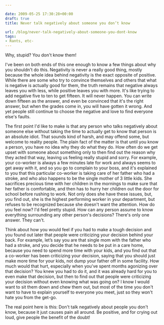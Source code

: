 ```yaml
---

date: 2009-05-25 17:30:28+00:00
draft: true
title: Never talk negatively about someone you don’t know

url: /blog/never-talk-negatively-about-someone-you-dont-know
tags:
- Rants, etc-
---
```


Why, stupid? You don't know them!




I've been on both ends of this one enough to know a few things about why you shouldn't do this. Negativity is never a really good thing, mostly because the whole idea behind negativity is the exact opposite of positive. While there are some who try to convince themselves and others that what is negative is actually good for them, the truth remains that negative always leaves you with less, while positive leaves you with more. It's like trying to add negative five to ten to get fifteen. It will never happen. You can write down fifteen as the answer, and even be convinced that it's the right answer, but when the grades come in, you will have gotten it wrong. And yet people still continue to choose the negative and love to find everyone else's faults.




The first point I'd like to make is that any person who talks negatively about someone else without taking the time to actually get to know that person is an absolute idiot. That sounds kind of harsh, and may offend some, but welcome to reality people. The plain fact of the matter is that until you know a person, you have no idea why they do what they do. How often do we get upset with someone about something only to then find out the reason why they acted that way, leaving us feeling really stupid and sorry. For example, your co-worker is always a few minutes late for work and always seems to get away with it, and so you go to complain to your boss, and it's explained to you that this particular co-worker is taking care of her father who had a stroke, and who also happens to be the single mother of 3 little kids. She sacrifices precious time with her children in the mornings to make sure that her father is comfortable, and then has to hurry her children out the door for school before rushing to work. Not only does she have these issues, but, you find out, she is the highest performing worker in your department, but refuses to be recognized because she doesn't want the attention. How do you feel now? I'd feel pretty stupid. How can any person assume to know everything surrounding any other person's decisions? There's only one answer. They can't.




Think about how you would feel if you had to make a tough decision and you found out later that people were criticizing your decision behind your back. For example, let’s say you are that single mom with the father who had a stroke, and you decide that he needs to be put in a care home, because you need to spend more time with your kids, and you find out that a co-worker has been criticizing your decision, saying that you should just make more time for your kids, not dump your father off in some facility. How much would that hurt, especially when you've spent months agonizing over that decision? You knew you had to do it, and it was already hard for you to even make that decision, but then to find out that people were criticizing your decision without even knowing what was going on? I know I would want to sit them down and chew them out, but most of the time you don't want to have to explain yourself to everyone you meet, just so they won't hate you from the get-go.




The real point here is this: Don't talk negatively about people you don't know, because it just causes pain all around. Be positive, and for crying out loud, give people the benefit of the doubt!
